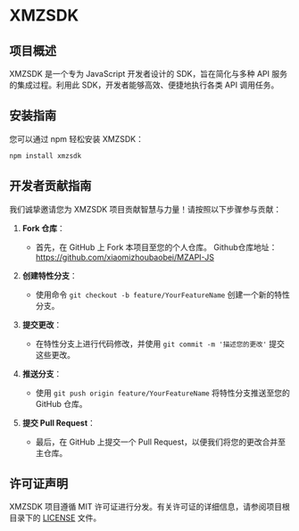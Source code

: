 # XMZSDK

## 项目概述
XMZSDK 是一个专为 JavaScript 开发者设计的 SDK，旨在简化与多种 API 服务的集成过程。利用此 SDK，开发者能够高效、便捷地执行各类 API 调用任务。

## 安装指南

您可以通过 npm 轻松安装 XMZSDK：

```bash
npm install xmzsdk
```

## 开发者贡献指南

我们诚挚邀请您为 XMZSDK 项目贡献智慧与力量！请按照以下步骤参与贡献：

1. **Fork 仓库**：
   - 首先，在 GitHub 上 Fork 本项目至您的个人仓库。
   Github仓库地址：https://github.com/xiaomizhoubaobei/MZAPI-JS

2. **创建特性分支**：
   - 使用命令 `git checkout -b feature/YourFeatureName` 创建一个新的特性分支。

3. **提交更改**：
   - 在特性分支上进行代码修改，并使用 `git commit -m '描述您的更改'` 提交这些更改。

4. **推送分支**：
   - 使用 `git push origin feature/YourFeatureName` 将特性分支推送至您的 GitHub 仓库。

5. **提交 Pull Request**：
   - 最后，在 GitHub 上提交一个 Pull Request，以便我们将您的更改合并至主仓库。

## 许可证声明

XMZSDK 项目遵循 MIT 许可证进行分发。有关许可证的详细信息，请参阅项目根目录下的 [LICENSE](LICENSE) 文件。